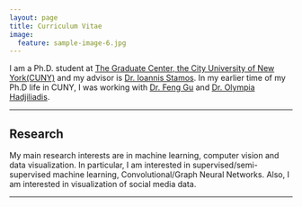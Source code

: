 ```yaml
---
layout: page
title: Curriculum Vitae
image:
  feature: sample-image-6.jpg
---
```



I am a Ph.D. student at [The Graduate Center, the City University of New York(CUNY)](https://www.gc.cuny.edu) and my advisor is [Dr. Ioannis Stamos](http://www.cs.hunter.cuny.edu/~ioannis/). In my earlier time of my Ph.D life in CUNY, I was working with [Dr. Feng Gu](http://www.cs.csi.cuny.edu/~gu/) and [Dr. Olympia Hadjiliadis](http://math.hunter.cuny.edu/~olympia/). 


---

## Research

My main research interests are in machine learning, computer vision and data visualization. In particular, I am interested in supervised/semi-supervised machine learning, Convolutional/Graph Neural Networks. Also, I am interested in visualization of social media data.

---

